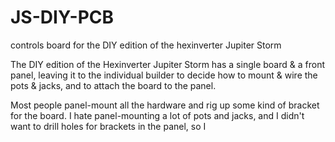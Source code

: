 # JS-DIY-PCB
controls board for the DIY edition of the hexinverter Jupiter Storm

The DIY edition of the Hexinverter Jupiter Storm has a single board & a front panel, leaving it to the individual builder to decide how to mount & wire the pots & jacks, and to attach the board to the panel.

Most people panel-mount all the hardware and rig up some kind of bracket for the board. I hate panel-mounting a lot of pots and jacks, and I didn't want to drill holes for brackets in the panel, so I 
